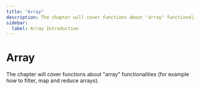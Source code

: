 ```yaml
---
title: "Array"
description: The chapter will cover functions about "array" functionalities
sidebar:
  label: Array Introduction
---
```


# Array
The chapter will cover functions about "array" functionalities (for example how to filter, map and reduce arrays).